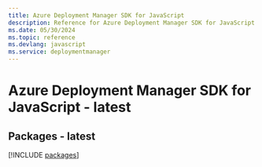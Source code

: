 ```yaml
---
title: Azure Deployment Manager SDK for JavaScript
description: Reference for Azure Deployment Manager SDK for JavaScript
ms.date: 05/30/2024
ms.topic: reference
ms.devlang: javascript
ms.service: deploymentmanager
---
```

# Azure Deployment Manager SDK for JavaScript - latest
## Packages - latest
[!INCLUDE [packages](deployment-manager-index.md)]